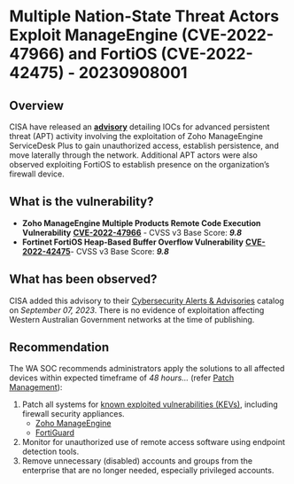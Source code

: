 # Multiple Nation-State Threat Actors Exploit ManageEngine (CVE-2022-47966) and FortiOS (CVE-2022-42475) - 20230908001

## Overview

CISA have released an [**advisory**](https://www.cisa.gov/news-events/cybersecurity-advisories/aa23-250a) detailing IOCs for advanced persistent threat (APT) activity involving the  exploitation of Zoho ManageEngine ServiceDesk Plus to gain unauthorized access, establish persistence, and move laterally through the network. Additional APT actors were also observed exploiting FortiOS to establish presence on the organization’s firewall device.

## What is the vulnerability?

- **Zoho ManageEngine Multiple Products Remote Code Execution Vulnerability** [**CVE-2022-47966**](https://nvd.nist.gov/vuln/detail/CVE-2022-47966) - CVSS v3 Base Score: ***9.8***
- **Fortinet FortiOS Heap-Based Buffer Overflow Vulnerability** [**CVE-2022-42475**](https://nvd.nist.gov/vuln/detail/CVE-2022-42475)- CVSS v3 Base Score: ***9.8***

## What has been observed?

CISA added this advisory to their [Cybersecurity Alerts & Advisories](https://www.cisa.gov/news-events/cybersecurity-advisories?f%5B0%5D=advisory_type%3A94) catalog on *September 07, 2023*. There is no evidence of exploitation affecting Western Australian Government networks at the time of publishing.

## Recommendation

The WA SOC recommends administrators apply the solutions to all affected devices within expected timeframe of *48 hours...* (refer [Patch Management](../guidelines/patch-management.md)):

1. Patch all systems for [known exploited vulnerabilities (KEVs)](https://www.cisa.gov/known-exploited-vulnerabilities-catalog), including firewall security appliances.
    - [Zoho ManageEngine](https://www.manageengine.com/security/advisory/CVE/cve-2022-47966.html)
    - [FortiGuard](https://www.fortiguard.com/psirt/FG-IR-22-398)
1. Monitor for unauthorized use of remote access software using endpoint detection tools.
1. Remove unnecessary (disabled) accounts and groups from the enterprise that are no longer needed, especially privileged accounts.
